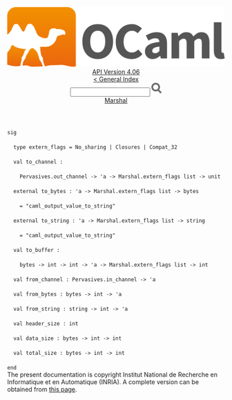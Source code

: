 <!-- ((! set title API !)) ((! set documentation !)) ((! set api !)) ((! set nobreadcrumb !)) -->
<div class="api"><header><nav class="toc brand"><a class="brand" href="https://ocaml.org/"><img src="colour-logo-gray.svg" class="svg" alt="OCaml"></a></nav><nav class="toc"><div class="toc_version"><a href="/docs" id="version-select">API Version 4.06</a></div><a href="index.html">&lt; General Index</a><div class="api_search"><input type="text" name="apisearch" id="api_search" oninput="mySearch(false);" onkeypress="this.oninput();" onclick="this.oninput();" onpaste="this.oninput();">
<img src="search_icon.svg" alt="Search" class="svg" onclick="mySearch(false)"></div>
<div id="search_results"></div><div class="toc_title"><a href="Marshal.html">Marshal</a></div><ul></ul></nav></header>
<code class="code"><span class="keyword">sig</span><br>
&nbsp;&nbsp;<span class="keyword">type</span>&nbsp;extern_flags&nbsp;=&nbsp;<span class="constructor">No_sharing</span>&nbsp;<span class="keywordsign">|</span>&nbsp;<span class="constructor">Closures</span>&nbsp;<span class="keywordsign">|</span>&nbsp;<span class="constructor">Compat_32</span><br>
&nbsp;&nbsp;<span class="keyword">val</span>&nbsp;to_channel&nbsp;:<br>
&nbsp;&nbsp;&nbsp;&nbsp;<span class="constructor">Pervasives</span>.out_channel&nbsp;<span class="keywordsign">-&gt;</span>&nbsp;<span class="keywordsign">'</span>a&nbsp;<span class="keywordsign">-&gt;</span>&nbsp;<span class="constructor">Marshal</span>.extern_flags&nbsp;list&nbsp;<span class="keywordsign">-&gt;</span>&nbsp;unit<br>
&nbsp;&nbsp;<span class="keyword">external</span>&nbsp;to_bytes&nbsp;:&nbsp;<span class="keywordsign">'</span>a&nbsp;<span class="keywordsign">-&gt;</span>&nbsp;<span class="constructor">Marshal</span>.extern_flags&nbsp;list&nbsp;<span class="keywordsign">-&gt;</span>&nbsp;bytes<br>
&nbsp;&nbsp;&nbsp;&nbsp;=&nbsp;<span class="string">"caml_output_value_to_string"</span><br>
&nbsp;&nbsp;<span class="keyword">external</span>&nbsp;to_string&nbsp;:&nbsp;<span class="keywordsign">'</span>a&nbsp;<span class="keywordsign">-&gt;</span>&nbsp;<span class="constructor">Marshal</span>.extern_flags&nbsp;list&nbsp;<span class="keywordsign">-&gt;</span>&nbsp;string<br>
&nbsp;&nbsp;&nbsp;&nbsp;=&nbsp;<span class="string">"caml_output_value_to_string"</span><br>
&nbsp;&nbsp;<span class="keyword">val</span>&nbsp;to_buffer&nbsp;:<br>
&nbsp;&nbsp;&nbsp;&nbsp;bytes&nbsp;<span class="keywordsign">-&gt;</span>&nbsp;int&nbsp;<span class="keywordsign">-&gt;</span>&nbsp;int&nbsp;<span class="keywordsign">-&gt;</span>&nbsp;<span class="keywordsign">'</span>a&nbsp;<span class="keywordsign">-&gt;</span>&nbsp;<span class="constructor">Marshal</span>.extern_flags&nbsp;list&nbsp;<span class="keywordsign">-&gt;</span>&nbsp;int<br>
&nbsp;&nbsp;<span class="keyword">val</span>&nbsp;from_channel&nbsp;:&nbsp;<span class="constructor">Pervasives</span>.in_channel&nbsp;<span class="keywordsign">-&gt;</span>&nbsp;<span class="keywordsign">'</span>a<br>
&nbsp;&nbsp;<span class="keyword">val</span>&nbsp;from_bytes&nbsp;:&nbsp;bytes&nbsp;<span class="keywordsign">-&gt;</span>&nbsp;int&nbsp;<span class="keywordsign">-&gt;</span>&nbsp;<span class="keywordsign">'</span>a<br>
&nbsp;&nbsp;<span class="keyword">val</span>&nbsp;from_string&nbsp;:&nbsp;string&nbsp;<span class="keywordsign">-&gt;</span>&nbsp;int&nbsp;<span class="keywordsign">-&gt;</span>&nbsp;<span class="keywordsign">'</span>a<br>
&nbsp;&nbsp;<span class="keyword">val</span>&nbsp;header_size&nbsp;:&nbsp;int<br>
&nbsp;&nbsp;<span class="keyword">val</span>&nbsp;data_size&nbsp;:&nbsp;bytes&nbsp;<span class="keywordsign">-&gt;</span>&nbsp;int&nbsp;<span class="keywordsign">-&gt;</span>&nbsp;int<br>
&nbsp;&nbsp;<span class="keyword">val</span>&nbsp;total_size&nbsp;:&nbsp;bytes&nbsp;<span class="keywordsign">-&gt;</span>&nbsp;int&nbsp;<span class="keywordsign">-&gt;</span>&nbsp;int<br>
<span class="keyword">end</span></code><div class="copyright">The present documentation is copyright Institut National de Recherche en Informatique et en Automatique (INRIA). A complete version can be obtained from <a href="http://caml.inria.fr/pub/docs/manual-ocaml/">this page</a>.</div></div>